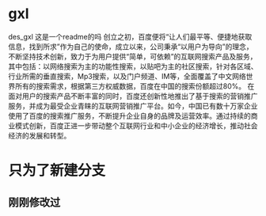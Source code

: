 gxl
===

des_gxl
这是一个readme的吗
创立之初，百度便将“让人们最平等、便捷地获取信息，找到所求”作为自己的使命，成立以来，公司秉承“以用户为导向”的理念，不断坚持技术创新，致力于为用户提供“简单，可依赖”的互联网搜索产品及服务，其中包括：以网络搜索为主的功能性搜索，以贴吧为主的社区搜索，针对各区域、行业所需的垂直搜索，Mp3搜索，以及门户频道、IM等，全面覆盖了中文网络世界所有的搜索需求，根据第三方权威数据，百度在中国的搜索份额超过80%。
在面对用户的搜索产品不断丰富的同时，百度还创新性地推出了基于搜索的营销推广服务，并成为最受企业青睐的互联网营销推广平台。如今，中国已有数十万家企业使用了百度的搜索推广服务，不断提升企业自身的品牌及运营效率。通过持续的商业模式创新，百度正进一步带动整个互联网行业和中小企业的经济增长，推动社会经济的发展和转型。

<!DOCTYPE html>
<html>
<head>
    <title>分支</title>
    <meta charset="utf-8"/>
</head>
<body>


<h1>只为了新建分支</h1>
<h2>刚刚修改过</h2>
</body>
</html>
